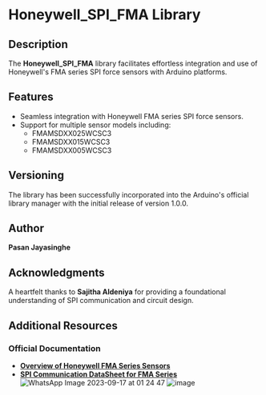 # Honeywell_SPI_FMA Library

## Description
The **Honeywell_SPI_FMA** library facilitates effortless integration and use of Honeywell's FMA series SPI force sensors with Arduino platforms.

## Features
- Seamless integration with Honeywell FMA series SPI force sensors.
- Support for multiple sensor models including:
  * FMAMSDXX025WCSC3
  * FMAMSDXX015WCSC3
  * FMAMSDXX005WCSC3

## Versioning
The library has been successfully incorporated into the Arduino's official library manager with the initial release of version 1.0.0.

## Author
**Pasan Jayasinghe**

## Acknowledgments
A heartfelt thanks to **Sajitha Aldeniya** for providing a foundational understanding of SPI communication and circuit design.

## Additional Resources

### Official Documentation
- [**Overview of Honeywell FMA Series Sensors**](https://sps.honeywell.com/gb/en/products/advanced-sensing-technologies/healthcare-sensing/force-sensors/microforce-fma-series)
- [**SPI Communication DataSheet for FMA Series**](https://prod-edam.honeywell.com/content/dam/honeywell-edam/sps/siot/en-gb/products/sensors/force-sensors/microforce-fma-series/documents/sps-siot-force-spi-comms-tech-note-008290-ciid-156712.pdf?download=false)
![WhatsApp Image 2023-09-17 at 01 24 47](https://github.com/JayasinghePasan/Honeywell_SPI_FMA/assets/134712940/b49ace2f-580d-4ff8-b2b3-e2241efdf048)
![image](https://github.com/JayasinghePasan/Honeywell_SPI_FMA/assets/134712940/6d7c0705-6a3f-4cc7-a206-93f6918b9a16)

